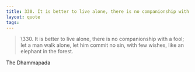 ```yaml
--- 
title: 330. It is better to live alone, there is no companionship with a fool; let a man walk alone, let him commit no sin, with few wishes, like an elephant in the forest.
layout: quote
tags: 
---
```

> \330. It is better to live alone, there is no companionship with a fool; let
a man walk alone, let him commit no sin, with few wishes, like an elephant in
the forest.

The Dhammapada 
